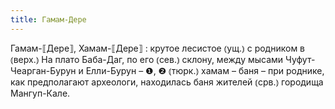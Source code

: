 ```yaml
---
title: Гамам-Дере
---
```


Гамам-⟦Дере⟧, Хамам-⟦Дере⟧
: крутое лесистое ⦅ущ.⦆ с родником в ⦅верх.⦆ На плато Баба-Даг, по его ⦅сев.⦆ склону, между мысами Чуфут-Чеарган-Бурун и Елли-Бурун – ❶, ❷ ⦅тюрк.⦆ хамам – баня – при роднике, как предполагают археологи, находилась баня жителей ⦅срв.⦆ городища Мангуп-Кале.
